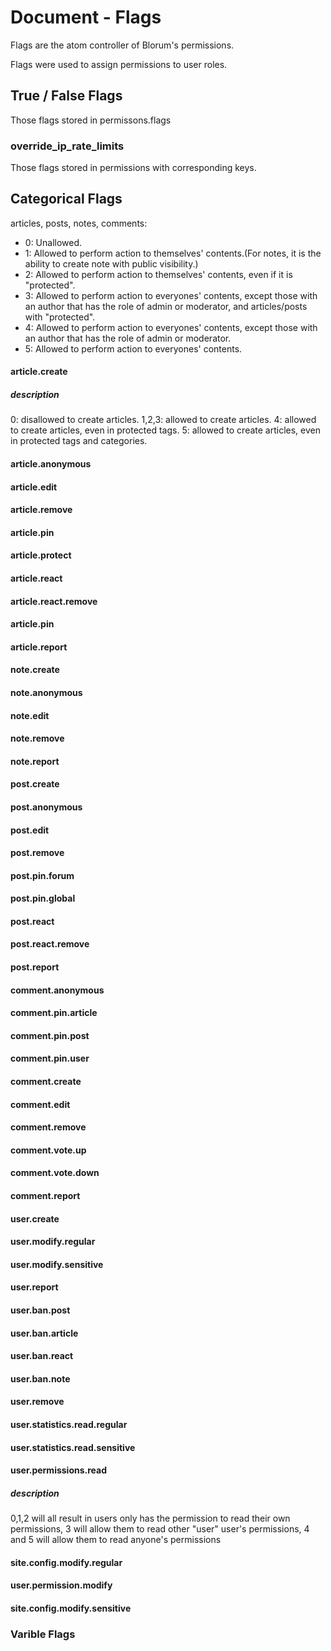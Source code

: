 # Document - Flags

Flags are the atom controller of Blorum's permissions.

Flags were used to assign permissions to user roles.

## True / False Flags

Those flags stored in permissons.flags

### override_ip_rate_limits

Those flags stored in permissions with corresponding keys.

## Categorical Flags

articles, posts, notes, comments:

- 0: Unallowed.
- 1: Allowed to perform action to themselves' contents.(For notes, it is the ability to create note with public visibility.)
- 2: Allowed to perform action to themselves' contents, even if it is "protected".
- 3: Allowed to perform action to everyones' contents, except those with an author that has the role of admin or moderator, and articles/posts with "protected".
- 4: Allowed to perform action to everyones' contents, except those with an author that has the role of admin or moderator.
- 5: Allowed to perform action to everyones' contents.

#### article.create
##### description
0: disallowed to create articles.
1,2,3: allowed to create articles.
4: allowed to create articles, even in protected tags.
5: allowed to create articles, even in protected tags and categories.

#### article.anonymous

#### article.edit

#### article.remove

#### article.pin

#### article.protect

#### article.react

#### article.react.remove

#### article.pin

#### article.report


#### note.create

#### note.anonymous

#### note.edit

#### note.remove

#### note.report


#### post.create

#### post.anonymous

#### post.edit

#### post.remove

#### post.pin.forum

#### post.pin.global

#### post.react

#### post.react.remove

#### post.report


#### comment.anonymous

#### comment.pin.article

#### comment.pin.post

#### comment.pin.user

#### comment.create

#### comment.edit

#### comment.remove

#### comment.vote.up

#### comment.vote.down

#### comment.report


#### user.create

#### user.modify.regular

#### user.modify.sensitive

#### user.report

#### user.ban.post

#### user.ban.article

#### user.ban.react

#### user.ban.note

#### user.remove

#### user.statistics.read.regular

#### user.statistics.read.sensitive

#### user.permissions.read
##### description
0,1,2 will all result in users only has the permission to read their own permissions, 3 will allow them to read other "user" user's permissions, 4 and 5 will allow them to read anyone's permissions

#### site.config.modify.regular

#### user.permission.modify

#### site.config.modify.sensitive




### Varible Flags
